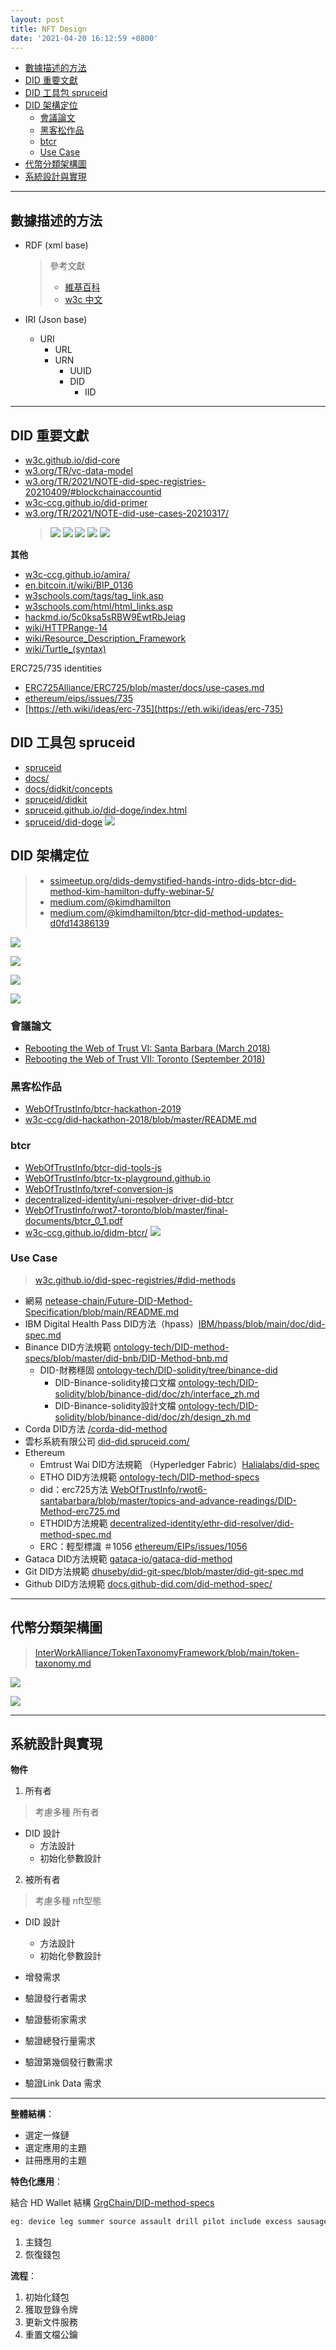 ```yaml
---
layout: post
title: NFT Design
date: '2021-04-20 16:12:59 +0800'
---
```


- [數據描述的方法](#數據描述的方法)
- [DID 重要文獻](#did-重要文獻)
- [DID 工具包 spruceid](#did-工具包-spruceid)
- [DID 架構定位](#did-架構定位)
  - [會議論文](#會議論文)
  - [黑客松作品](#黑客松作品)
  - [btcr](#btcr)
  - [Use Case](#use-case)
- [代幣分類架構圖](#代幣分類架構圖)
- [系統設計與實現](#系統設計與實現)


---

## 數據描述的方法

* RDF (xml base)
  > 參考文獻
  > * [維基百科](https://zh.wikipedia.org/wiki/%E8%B3%87%E6%BA%90%E6%8F%8F%E8%BF%B0%E6%A1%86%E6%9E%B6)
  > * [w3c 中文](http://zh.transwiki.org/cn/rdfprimer.htm)

* IRI (Json base)
  * URI
    * URL
    * URN
      * UUID
      * DID
        * IID

---

## DID 重要文獻
* [w3c.github.io/did-core](https://w3c.github.io/did-core/)
* [w3.org/TR/vc-data-model](https://www.w3.org/TR/vc-data-model/)
* [w3.org/TR/2021/NOTE-did-spec-registries-20210409/#blockchainaccountid](https://www.w3.org/TR/2021/NOTE-did-spec-registries-20210409/#blockchainaccountid)
* [w3c-ccg.github.io/did-primer](https://w3c-ccg.github.io/did-primer/)
* [w3.org/TR/2021/NOTE-did-use-cases-20210317/](https://www.w3.org/TR/2021/NOTE-did-use-cases-20210317/)
    > ![](https://raw.githubusercontent.com/awesome-doge/picgo/main/20210421112756.png)
    ![](https://raw.githubusercontent.com/awesome-doge/picgo/main/20210421112830.png)
    ![](https://raw.githubusercontent.com/awesome-doge/picgo/main/20210421112857.png)
    ![](https://raw.githubusercontent.com/awesome-doge/picgo/main/20210421112916.png)
    ![](https://raw.githubusercontent.com/awesome-doge/picgo/main/20210421112936.png)

**其他**
- [w3c-ccg.github.io/amira/](https://w3c-ccg.github.io/amira/)
- [en.bitcoin.it/wiki/BIP_0136](https://en.bitcoin.it/wiki/BIP_0136)
- [w3schools.com/tags/tag_link.asp](https://www.w3schools.com/tags/tag_link.asp)
- [w3schools.com/html/html_links.asp](https://www.w3schools.com/html/html_links.asp)
- [hackmd.io/5c0ksa5sRBW9EwtRbJeiag](https://hackmd.io/5c0ksa5sRBW9EwtRbJeiag)
- [wiki/HTTPRange-14](https://en.wikipedia.org/wiki/HTTPRange-14)
- [wiki/Resource_Description_Framework](https://en.wikipedia.org/wiki/Resource_Description_Framework)
- [wiki/Turtle_(syntax)](https://en.wikipedia.org/wiki/Turtle_(syntax))

ERC725/735 identities
* [ERC725Alliance/ERC725/blob/master/docs/use-cases.md](https://github.com/ERC725Alliance/ERC725/blob/master/docs/use-cases.md)
* [ethereum/eips/issues/735](https://github.com/ethereum/eips/issues/735)
* [https://eth.wiki/ideas/erc-735](https://eth.wiki/ideas/erc-735)

## DID 工具包 spruceid
- [spruceid](https://github.com/spruceid/)
- [docs/](https://spruceid.dev/docs/)
- [docs/didkit/concepts](https://spruceid.dev/docs/didkit/concepts)   
- [spruceid/didkit](https://github.com/spruceid/didkit)
- [spruceid.github.io/did-doge/index.html](https://spruceid.github.io/did-doge/index.html)
- [spruceid/did-doge](https://github.com/spruceid/did-doge)
![](https://raw.githubusercontent.com/awesome-doge/picgo/main/20210421103032.png)

## DID 架構定位

> * [ssimeetup.org/dids-demystified-hands-intro-dids-btcr-did-method-kim-hamilton-duffy-webinar-5/](https://ssimeetup.org/dids-demystified-hands-intro-dids-btcr-did-method-kim-hamilton-duffy-webinar-5/)
> * [medium.com/@kimdhamilton](https://medium.com/@kimdhamilton)
> * [medium.com/@kimdhamilton/btcr-did-method-updates-d0fd14386139](https://medium.com/@kimdhamilton/btcr-did-method-updates-d0fd14386139)


![](https://raw.githubusercontent.com/awesome-doge/picgo/main/20210421103132.png)

![](https://raw.githubusercontent.com/awesome-doge/picgo/main/20210421103729.png)

![](https://raw.githubusercontent.com/awesome-doge/picgo/main/20210421104318.png)

![](https://raw.githubusercontent.com/awesome-doge/picgo/main/20210421104440.png)


### 會議論文
* [Rebooting the Web of Trust VI: Santa Barbara (March 2018)](https://github.com/WebOfTrustInfo/rwot6-santabarbara)
* [Rebooting the Web of Trust VII: Toronto (September 2018)
](https://github.com/WebOfTrustInfo/rwot7-toronto)

### 黑客松作品
* [WebOfTrustInfo/btcr-hackathon-2019](https://github.com/WebOfTrustInfo/btcr-hackathon-2019)
* [w3c-ccg/did-hackathon-2018/blob/master/README.md](https://github.com/w3c-ccg/did-hackathon-2018/blob/master/README.md)


### btcr
* [WebOfTrustInfo/btcr-did-tools-js](https://github.com/WebOfTrustInfo/btcr-did-tools-js)
* [WebOfTrustInfo/btcr-tx-playground.github.io](https://github.com/WebOfTrustInfo/btcr-tx-playground.github.io)
* [WebOfTrustInfo/txref-conversion-js](https://github.com/WebOfTrustInfo/txref-conversion-js)
* [decentralized-identity/uni-resolver-driver-did-btcr](https://github.com/decentralized-identity/uni-resolver-driver-did-btcr)
* [WebOfTrustInfo/rwot7-toronto/blob/master/final-documents/btcr_0_1.pdf](https://github.com/WebOfTrustInfo/rwot7-toronto/blob/master/final-documents/btcr_0_1.pdf)
* [w3c-ccg.github.io/didm-btcr/](https://w3c-ccg.github.io/didm-btcr/)
![](https://raw.githubusercontent.com/awesome-doge/picgo/main/20210421110641.png)

### Use Case
> [w3c.github.io/did-spec-registries/#did-methods](https://w3c.github.io/did-spec-registries/#did-methods)


- 網易 [netease-chain/Future-DID-Method-Specification/blob/main/README.md](https://github.com/netease-chain/Future-DID-Method-Specification/blob/main/README.md)
- IBM Digital Health Pass DID方法（hpass）[IBM/hpass/blob/main/doc/did-spec.md](https://github.com/IBM/hpass/blob/main/doc/did-spec.md)
- Binance DID方法規範 [ontology-tech/DID-method-specs/blob/master/did-bnb/DID-Method-bnb.md](https://github.com/ontology-tech/DID-method-specs/blob/master/did-bnb/DID-Method-bnb.md)
    - DID-財務穩固 [ontology-tech/DID-solidity/tree/binance-did](https://github.com/ontology-tech/DID-solidity/tree/binance-did)
        - DID-Binance-solidity接口文檔 [ontology-tech/DID-solidity/blob/binance-did/doc/zh/interface_zh.md](https://github.com/ontology-tech/DID-solidity/blob/binance-did/doc/zh/interface_zh.md)
        - DID-Binance-solidity設計文檔 [ontology-tech/DID-solidity/blob/binance-did/doc/zh/design_zh.md](https://github.com/ontology-tech/DID-solidity/blob/binance-did/doc/zh/design_zh.md)
- Corda DID方法 [/corda-did-method](https://htmlpreview.github.io/?https://github.com/persistentsystems/corda-did-method/blob/master/corda_did_method.html)
- 雲杉系統有限公司 [did-did.spruceid.com/](https://did-did.spruceid.com/)
- Ethereum
    - Emtrust Wai DID方法規範 （Hyperledger Fabric）[Halialabs/did-spec](https://github.com/Halialabs/did-spec/blob/gh-pages/readme.md)
    - ETHO DID方法規範 [ontology-tech/DID-method-specs](https://github.com/ontology-tech/DID-method-specs/blob/master/did-etho/DID-Method-etho.md)
    - did：erc725方法  [WebOfTrustInfo/rwot6-santabarbara/blob/master/topics-and-advance-readings/DID-Method-erc725.md](https://github.com/WebOfTrustInfo/rwot6-santabarbara/blob/master/topics-and-advance-readings/DID-Method-erc725.md)
    - ETHDID方法規範 [decentralized-identity/ethr-did-resolver/did-method-spec.md](https://github.com/decentralized-identity/ethr-did-resolver/blob/master/doc/did-method-spec.md)
    - ERC：輕型標識 ＃1056 [ethereum/EIPs/issues/1056](https://github.com/ethereum/EIPs/issues/1056)
- Gataca DID方法規範 [gataca-io/gataca-did-method](https://github.com/gataca-io/gataca-did-method)
- Git DID方法規範 [dhuseby/did-git-spec/blob/master/did-git-spec.md](https://github.com/dhuseby/did-git-spec/blob/master/did-git-spec.md)
- Github DID方法規範  [docs.github-did.com/did-method-spec/](https://docs.github-did.com/did-method-spec/)


---

## 代幣分類架構圖
> [InterWorkAlliance/TokenTaxonomyFramework/blob/main/token-taxonomy.md](https://github.com/InterWorkAlliance/TokenTaxonomyFramework/blob/main/token-taxonomy.md)

![](https://raw.githubusercontent.com/awesome-doge/picgo/main/20210420161424.png?token=AM6DPO2FVYDXSPANC6WFLSDAP2GZ4)

![](https://raw.githubusercontent.com/awesome-doge/picgo/main/20210420162004.png?token=AM6DPO4TW2EI4PPBXM3CLUDAP2HPE)

---

## 系統設計與實現


**物件**
1. 所有者
> 考慮多種 所有者
* DID 設計
  * 方法設計
  * 初始化參數設計
2. 被所有者
> 考慮多種 nft型態
* DID 設計
  * 方法設計
  * 初始化參數設計

* 增發需求
* 驗證發行者需求
* 驗證藝術家需求
* 驗證總發行量需求
* 驗證第幾個發行數需求
* 驗證Link Data 需求

---

**整體結構**：

- 選定一條鏈
- 選定應用的主題
- 註冊應用的主題

**特色化應用**：

結合 HD Wallet 結構 [GrgChain/DID-method-specs](https://github.com/GrgChain/DID-method-specs/blob/master/README.md)

```jsx
eg: device leg summer source assault drill pilot include excess sausage immense year m/1 m/2
```

1. 主錢包
2. 恢復錢包

**流程**：

1. 初始化錢包
2. 獲取登錄令牌
3. 更新文件服務
4. 重置文檔公鑰
